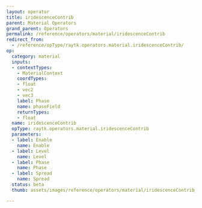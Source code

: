 ```yaml
---
layout: operator
title: iridescenceContrib
parent: Material Operators
grand_parent: Operators
permalink: /reference/operators/material/iridescenceContrib
redirect_from:
  - /reference/opType/raytk.operators.material.iridescenceContrib/
op:
  category: material
  inputs:
  - contextTypes:
    - MaterialContext
    coordTypes:
    - float
    - vec2
    - vec3
    label: Phase
    name: phaseField
    returnTypes:
    - float
  name: iridescenceContrib
  opType: raytk.operators.material.iridescenceContrib
  parameters:
  - label: Enable
    name: Enable
  - label: Level
    name: Level
  - label: Phase
    name: Phase
  - label: Spread
    name: Spread
  status: beta
  thumb: assets/images/reference/operators/material/iridescenceContrib_thumb.png

---
```

